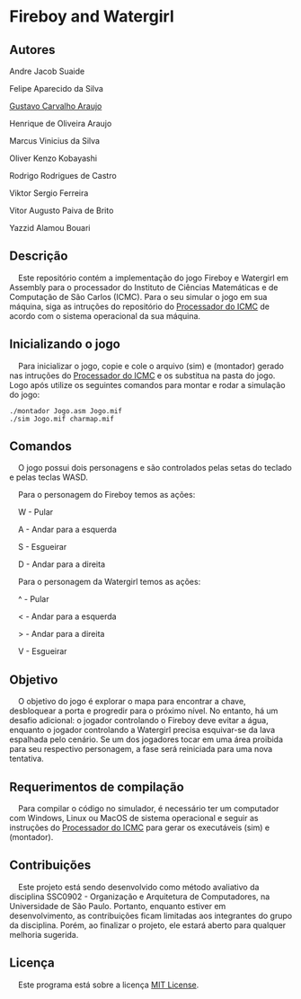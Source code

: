 # Fireboy and Watergirl

## Autores

Andre Jacob Suaide

Felipe Aparecido da Silva

[Gustavo Carvalho Araujo](https://www.linkedin.com/in/guaraujoc/)

Henrique de Oliveira Araujo

Marcus Vinicius da Silva

Oliver Kenzo Kobayashi

Rodrigo Rodrigues de Castro

Viktor Sergio Ferreira

Vitor Augusto Paiva de Brito

Yazzid Alamou Bouari


## Descrição

&nbsp;&nbsp;&nbsp;&nbsp;Este repositório contém a implementação do jogo Fireboy e Watergirl em Assembly para o processador do Instituto de Ciências Matemáticas e de Computação de São Carlos (ICMC). Para o seu simular o jogo em sua máquina, siga as intruções do repositório do [Processador do ICMC](https://github.com/simoesusp/Processador-ICMC/blob/master/Install_Packages/) de acordo com o sistema operacional da sua máquina.

## Inicializando o jogo

&nbsp;&nbsp;&nbsp;&nbsp;Para inicializar o jogo, copie e cole o arquivo (sim) e (montador) gerado nas intruções do [Processador do ICMC](https://github.com/simoesusp/Processador-ICMC/blob/master/Install_Packages/) e os substitua na pasta do jogo. Logo após utilize os seguintes comandos para montar e rodar a simulação do jogo:

```
./montador Jogo.asm Jogo.mif
./sim Jogo.mif charmap.mif
```

## Comandos

&nbsp;&nbsp;&nbsp;&nbsp;O jogo possui dois personagens e são controlados pelas setas do teclado e pelas teclas WASD.

&nbsp;&nbsp;&nbsp;&nbsp;Para o personagem do Fireboy temos as ações:

&nbsp;&nbsp;&nbsp;&nbsp;W - Pular

&nbsp;&nbsp;&nbsp;&nbsp;A - Andar para a esquerda

&nbsp;&nbsp;&nbsp;&nbsp;S - Esgueirar

&nbsp;&nbsp;&nbsp;&nbsp;D - Andar para a direita


&nbsp;&nbsp;&nbsp;&nbsp;Para o personagem da Watergirl temos as ações:

&nbsp;&nbsp;&nbsp;&nbsp;^ - Pular

&nbsp;&nbsp;&nbsp;&nbsp;< - Andar para a esquerda

&nbsp;&nbsp;&nbsp;&nbsp;> - Andar para a direita

&nbsp;&nbsp;&nbsp;&nbsp;V - Esgueirar

## Objetivo

&nbsp;&nbsp;&nbsp;&nbsp;O objetivo do jogo é explorar o mapa para encontrar a chave, desbloquear a porta e progredir para o próximo nível. No entanto, há um desafio adicional: o jogador controlando o Fireboy deve evitar a água, enquanto o jogador controlando a Watergirl precisa esquivar-se da lava espalhada pelo cenário. Se um dos jogadores tocar em uma área proibida para seu respectivo personagem, a fase será reiniciada para uma nova tentativa.

## Requerimentos de compilação

&nbsp;&nbsp;&nbsp;&nbsp;Para compilar o código no simulador, é necessário ter um computador com Windows, Linux ou MacOS de sistema operacional e seguir as instruções do [Processador do ICMC](https://github.com/simoesusp/Processador-ICMC/blob/master/Install_Packages/) para gerar os executáveis (sim) e (montador).

## Contribuições

&nbsp;&nbsp;&nbsp;&nbsp;Este projeto está sendo desenvolvido como método avaliativo da disciplina SSC0902 - Organização e Arquitetura de Computadores, na Universidade de São Paulo. Portanto, enquanto estiver em desenvolvimento, as contribuições ficam limitadas aos integrantes do grupo da disciplina. Porém, ao finalizar o projeto, ele estará aberto para qualquer melhoria sugerida.

## Licença

&nbsp;&nbsp;&nbsp;&nbsp;Este programa está sobre a licença [MIT License](https://opensource.org/licenses/MIT).
